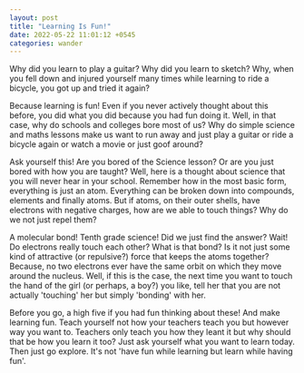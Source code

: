 ```yaml
---
layout: post
title: "Learning Is Fun!"
date: 2022-05-22 11:01:12 +0545
categories: wander
---
```


Why did you learn to play a guitar? Why did you learn to sketch? Why, when you fell down and injured yourself many times while learning to ride a bicycle, you got up and tried it again?

Because learning is fun! Even if you never actively thought about this before, you did what you did because you had fun doing it. Well, in that case, why do schools and colleges bore most of us? Why do simple science and maths lessons make us want to run away and just play a guitar or ride a bicycle again or watch a movie or just goof around?

Ask yourself this! Are you bored of the Science lesson? Or are you just bored with how you are taught? Well, here is a thought about science that you will never hear in your school. Remember how in the most basic form, everything is just an atom. Everything can be broken down into compounds, elements and finally atoms. But if atoms, on their outer shells, have electrons with negative charges, how are we able to touch things? Why do we not just repel them?

A molecular bond! Tenth grade science! Did we just find the answer? Wait! Do electrons really touch each other? What is that bond? Is it not just some kind of attractive (or repulsive?) force that keeps the atoms together? Because, no two electrons ever have the same orbit on which they move around the nucleus. Well, if this is the case, the next time you want to touch the hand of the girl (or perhaps, a boy?) you like, tell her that you are not actually 'touching' her but simply 'bonding' with her.

Before you go, a high five if you had fun thinking about these! And make learning fun. Teach yourself not how your teachers teach you but however way you want to. Teachers only teach you how they leant it but why should that be how you learn it too? Just ask yourself what you want to learn today. Then just go explore. It's not 'have fun while learning but learn while having fun'.
